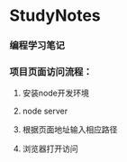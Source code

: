 # StudyNotes

### 编程学习笔记

### 项目页面访问流程：

1. 安装node开发环境

2. node server

3. 根据页面地址输入相应路径

4. 浏览器打开访问
